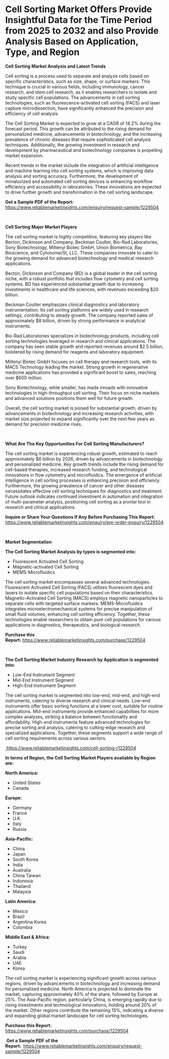 <p><h1>Cell Sorting Market Offers Provide Insightful Data for the Time Period from 2025 to 2032 and also Provide Analysis Based on Application, Type, and Region</h1></p><p><strong>Cell Sorting Market Analysis and Latest Trends</strong></p>
<p><p>Cell sorting is a process used to separate and analyze cells based on specific characteristics, such as size, shape, or surface markers. This technique is crucial in various fields, including immunology, cancer research, and stem cell research, as it enables researchers to isolate and study specific cell populations. The advancements in cell sorting technologies, such as fluorescence-activated cell sorting (FACS) and laser capture microdissection, have significantly enhanced the precision and efficiency of cell analysis.</p><p>The Cell Sorting Market is expected to grow at a CAGR of 14.2% during the forecast period. This growth can be attributed to the rising demand for personalized medicine, advancements in biotechnology, and the increasing prevalence of chronic diseases that require sophisticated cell analysis techniques. Additionally, the growing investment in research and development by pharmaceutical and biotechnology companies is propelling market expansion.</p><p>Recent trends in the market include the integration of artificial intelligence and machine learning into cell sorting systems, which is improving data analysis and sorting accuracy. Furthermore, the development of miniaturized and automated cell sorting devices is enhancing workflow efficiency and accessibility in laboratories. These innovations are expected to drive further growth and transformation in the cell sorting landscape.</p></p>
<p><strong>Get a Sample PDF of the Report:&nbsp;</strong> <a href="https://www.reliablemarketinsights.com/enquiry/request-sample/1229504?utm_campaign=3038&utm_medium=2&utm_source=Github&utm_content=ia&utm_term=13042025&utm_id=cell-sorting">https://www.reliablemarketinsights.com/enquiry/request-sample/1229504</a></p>
<p>&nbsp;</p>
<p><strong>Cell Sorting Major Market Players</strong></p>
<p><p>The cell sorting market is highly competitive, featuring key players like Becton, Dickinson and Company, Beckman Coulter, Bio-Rad Laboratories, Sony Biotechnology, Miltenyi Biotec GmbH, Union Biometrica, Bay Bioscience, and Cytonome/St, LLC. These companies innovate to cater to the growing demand for advanced biotechnology and medical research applications.</p><p>Becton, Dickinson and Company (BD) is a global leader in the cell sorting niche, with a robust portfolio that includes flow cytometry and cell sorting systems. BD has experienced substantial growth due to increasing investments in healthcare and life sciences, with revenues exceeding $20 billion.</p><p>Beckman Coulter emphasizes clinical diagnostics and laboratory instrumentation. Its cell sorting platforms are widely used in research settings, contributing to steady growth. The company reported sales of approximately $8 billion, driven by strong performance in analytical instruments.</p><p>Bio-Rad Laboratories specializes in biotechnology products, including cell sorting technologies leveraged in research and clinical applications. The company has seen stable growth and reported revenues around $2.5 billion, bolstered by rising demand for reagents and laboratory equipment.</p><p>Miltenyi Biotec GmbH focuses on cell therapy and research tools, with its MACS Technology leading the market. Strong growth in regenerative medicine applications has provided a significant boost to sales, reaching over $600 million.</p><p>Sony Biotechnology, while smaller, has made inroads with innovative technologies in high-throughput cell sorting. Their focus on niche markets and advanced solutions positions them well for future growth.</p><p>Overall, the cell sorting market is poised for substantial growth, driven by advancements in biotechnology and increasing research activities, with market size projected to expand significantly over the next few years as demand for precision medicine rises.</p></p>
<p>&nbsp;</p>
<p><strong>What Are The Key Opportunities For Cell Sorting Manufacturers?</strong></p>
<p><p>The cell sorting market is experiencing robust growth, estimated to reach approximately $6 billion by 2026, driven by advancements in biotechnology and personalized medicine. Key growth trends include the rising demand for cell-based therapies, increased research funding, and technological innovations in flow cytometry and microfluidics. The emergence of artificial intelligence in cell sorting processes is enhancing precision and efficiency. Furthermore, the growing prevalence of cancer and other diseases necessitates effective cell sorting techniques for diagnostics and treatment. Future outlook indicates continued investment in automation and integration of multi-parameter analysis, positioning cell sorting as a pivotal tool in research and clinical applications.</p></p>
<p><strong>Inquire or Share Your Questions If Any Before Purchasing This Report:</strong> <a href="https://www.reliablemarketinsights.com/enquiry/pre-order-enquiry/1229504?utm_campaign=3038&utm_medium=2&utm_source=Github&utm_content=ia&utm_term=13042025&utm_id=cell-sorting">https://www.reliablemarketinsights.com/enquiry/pre-order-enquiry/1229504</a></p>
<p>&nbsp;</p>
<p><strong>Market Segmentation</strong></p>
<p><strong>The Cell Sorting Market Analysis by types is segmented into:</strong></p>
<p><ul><li>Fluorescent Activated Cell Sorting</li><li>Magnetic-activated Cell Sorting</li><li>MEMS-Microfluidics</li></ul></p>
<p><p>The cell sorting market encompasses several advanced technologies. Fluorescent Activated Cell Sorting (FACS) utilizes fluorescent dyes and lasers to isolate specific cell populations based on their characteristics. Magnetic-Activated Cell Sorting (MACS) employs magnetic nanoparticles to separate cells with targeted surface markers. MEMS-Microfluidics integrates microelectromechanical systems for precise manipulation of small fluid volumes, enhancing cell sorting efficiency. Together, these technologies enable researchers to obtain pure cell populations for various applications in diagnostics, therapeutics, and biological research.</p></p>
<p><strong>Purchase this Report:&nbsp;</strong><a href="https://www.reliablemarketinsights.com/purchase/1229504?utm_campaign=3038&utm_medium=2&utm_source=Github&utm_content=ia&utm_term=13042025&utm_id=cell-sorting">https://www.reliablemarketinsights.com/purchase/1229504</a></p>
<p>&nbsp;</p>
<p><strong>The Cell Sorting Market Industry Research by Application is segmented into:</strong></p>
<p><ul><li>Low-End Instrument Segment</li><li>Mid-End Instrument Segment</li><li>High-End Instrument Segment</li></ul></p>
<p><p>The cell sorting market is segmented into low-end, mid-end, and high-end instruments, catering to diverse research and clinical needs. Low-end instruments offer basic sorting functions at a lower cost, suitable for routine applications. Mid-end instruments provide enhanced capabilities for more complex analyses, striking a balance between functionality and affordability. High-end instruments feature advanced technologies for precise sorting and analysis, catering to cutting-edge research and specialized applications. Together, these segments support a wide range of cell sorting requirements across various sectors.</p></p>
<p><a href="https://www.reliablemarketinsights.com/cell-sorting-r1229504?utm_campaign=3038&utm_medium=2&utm_source=Github&utm_content=ia&utm_term=13042025&utm_id=cell-sorting">&nbsp;https://www.reliablemarketinsights.com/cell-sorting-r1229504</a></p>
<p><strong>In terms of Region, the Cell Sorting Market Players available by Region are:</strong></p>
<p>
    <p> <strong> North America: </strong>
        <ul>
            <li>United States</li>
            <li>Canada</li>
        </ul>
        </p> 
    <p> <strong> Europe: </strong>
        <ul>
            <li>Germany</li>
            <li>France</li>
            <li>U.K.</li>
            <li>Italy</li>
            <li>Russia</li>
        </ul>
        </p> 
    <p> <strong> Asia-Pacific: </strong>
        <ul>
            <li>China</li>
            <li>Japan</li>
            <li>South Korea</li>
            <li>India</li>
            <li>Australia</li>
            <li>China Taiwan</li>
            <li>Indonesia</li>
            <li>Thailand</li>
            <li>Malaysia</li>
        </ul>
        </p> 
    <p> <strong> Latin America: </strong>
        <ul>
            <li>Mexico</li>
            <li>Brazil</li>
            <li>Argentina Korea</li>
            <li>Colombia</li>
        </ul>
        </p> 
    <p> <strong> Middle East & Africa: </strong>
        <ul>
            <li>Turkey</li>
            <li>Saudi</li>
            <li>Arabia</li>
            <li>UAE</li>
            <li>Korea</li>
        </ul>
    </p>
    </p>
<p><p>The cell sorting market is experiencing significant growth across various regions, driven by advancements in biotechnology and increasing demand for personalized medicine. North America is projected to dominate the market, capturing approximately 40% of the share, followed by Europe at 25%. The Asia-Pacific region, particularly China, is emerging rapidly due to rising investments and technological innovations, holding around 20% of the market. Other regions contribute the remaining 15%, indicating a diverse and expanding global market landscape for cell sorting technologies.</p></p>
<p><strong>Purchase this Report: </strong><a href="https://www.reliablemarketinsights.com/purchase/1229504?utm_campaign=3038&utm_medium=2&utm_source=Github&utm_content=ia&utm_term=13042025&utm_id=cell-sorting">https://www.reliablemarketinsights.com/purchase/1229504</a></p>
<p>&nbsp;<strong>Get a Sample PDF of the Report:&nbsp;&nbsp;</strong><a href="https://www.reliablemarketinsights.com/enquiry/request-sample/1229504?utm_campaign=3038&utm_medium=2&utm_source=Github&utm_content=ia&utm_term=13042025&utm_id=cell-sorting">https://www.reliablemarketinsights.com/enquiry/request-sample/1229504</a></p>
<p><strong></strong></p>
<p><p></p><p></p><p></p></p>